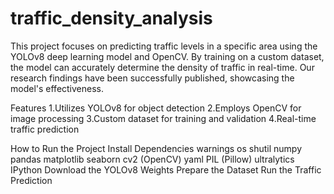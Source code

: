 # traffic_density_analysis

This project focuses on predicting traffic levels in a specific area using the YOLOv8 deep learning model and OpenCV. By training on a custom dataset, the model can accurately determine the density of traffic in real-time. Our research findings have been successfully published, showcasing the model's effectiveness.

Features
1.Utilizes YOLOv8 for object detection
2.Employs OpenCV for image processing
3.Custom dataset for training and validation
4.Real-time traffic prediction

How to Run the Project
Install Dependencies
    warnings
    os
    shutil
    numpy
    pandas
    matplotlib
    seaborn
    cv2 (OpenCV)
    yaml
    PIL (Pillow)
    ultralytics
    IPython
Download the YOLOv8 Weights
Prepare the Dataset
Run the Traffic Prediction
